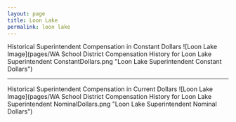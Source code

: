 ```yaml
---
layout: page
title: Loon Lake
permalink: loon lake
---
```



Historical Superintendent Compensation in Constant Dollars
![Loon Lake Image](pages/WA School District Compensation History for Loon Lake Superintendent ConstantDollars.png "Loon Lake Superintendent Constant Dollars")

___

Historical Superintendent Compensation in Current Dollars
![Loon Lake Image](pages/WA School District Compensation History for Loon Lake Superintendent NominalDollars.png "Loon Lake Superintendent Nominal Dollars")